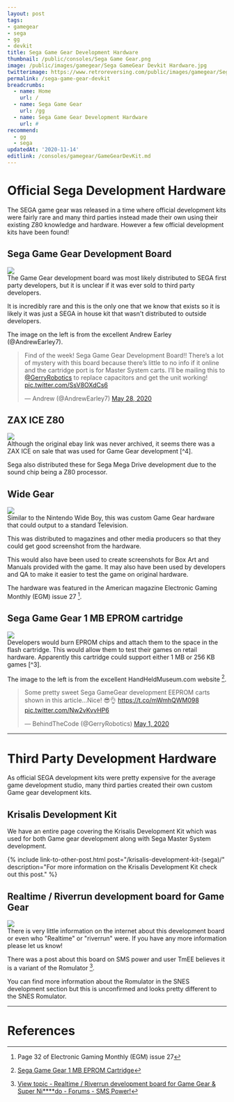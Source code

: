 ```yaml
---
layout: post
tags: 
- gamegear
- sega
- gg
- devkit
title: Sega Game Gear Development Hardware
thumbnail: /public/consoles/Sega Game Gear.png
image: /public/images/gamegear/Sega GameGear Devkit Hardware.jpg
twitterimage: https://www.retroreversing.com/public/images/gamegear/Sega GameGear Devkit Hardware.jpg
permalink: /sega-game-gear-devkit
breadcrumbs:
  - name: Home
    url: /
  - name: Sega Game Gear
    url: /gg
  - name: Sega Game Gear Development Hardware
    url: #
recommend: 
  - gg
  - sega
updatedAt: '2020-11-14'
editlink: /consoles/gamegear/GameGearDevKit.md
---
```


# Official Sega Development Hardware
The SEGA game gear was released in a time where official development kits were fairly rare and many third parties instead made their own using their existing Z80 knowledge and hardware. However a few official development kits have been found!

## Sega Game Gear Development Board
<section class="postSection">
    <img src="/public/images/gamegear/Sega Game Gear Development Board.jpg" class="wow slideInLeft postImage" />

 <div markdown="1">
The Game Gear development board was most likely distributed to SEGA first party developers, but it is unclear if it was ever sold to third party developers.

It is incredibly rare and this is the only one that we know that exists so it is likely it was just a SEGA in house kit that wasn't distributed to outside developers.

The image on the left is from the excellent Andrew Earley (@AndrewEarley7).
 </div>
</section> 

<blockquote class="twitter-tweet"><p lang="en" dir="ltr">Find of the week! Sega Game Gear Development Board!! There’s a lot of mystery with this board because there’s little to no info if it online and the cartridge port is for Master System carts. I’ll be mailing this to <a href="https://twitter.com/GerryRobotics?ref_src=twsrc%5Etfw">@GerryRobotics</a> to replace capacitors and get the unit working! <a href="https://t.co/SsV8OXdCs6">pic.twitter.com/SsV8OXdCs6</a></p>&mdash; Andrew (@AndrewEarley7) <a href="https://twitter.com/AndrewEarley7/status/1266102158614654976?ref_src=twsrc%5Etfw">May 28, 2020</a></blockquote> <script async src="https://platform.twitter.com/widgets.js" charset="utf-8"></script>


## ZAX ICE Z80
<section class="postSection">
    <img src="/public/images/gamegear/Sega ZAX ICE Z80.jpg" class="wow slideInLeft postImage" />

 <div markdown="1">
Although the original ebay link was never archived, it seems there was a ZAX ICE on sale that was used for Game Gear development [^4].

Sega also distributed these for Sega Mega Drive development due to the sound chip being a Z80 processor.
 </div>
</section> 



## Wide Gear
<section class="postSection">
    <img src="/public/images/gamegear/Sega Wide Gear.jpg" class="wow slideInLeft postImage" />

 <div markdown="1">
Similar to the Nintendo Wide Boy, this was custom Game Gear hardware that could output to a standard Television. 

This was distributed to magazines and other media producers so that they could get good screenshot from the hardware.

This would also have been used to create screenshots for Box Art and Manuals provided with the game. It may also have been used by developers and QA to make it easier to test the game on original hardware.

The hardware was featured in the American magazine Electronic Gaming Monthly (EGM) issue 27 [^2].
 </div>
</section> 

## Sega Game Gear 1 MB EPROM cartridge
<section class="postSection">
    <img src="/public/images/gamegear/Sega Game Gear 1 MB EPROM cartridge.jpg" class="wow slideInLeft postImage" />

 <div markdown="1">
Developers would burn EPROM chips and attach them to the space in the flash cartridge. This would allow them to test their games on retail hardware. Apparently this cartridge could support either 1 MB or 256 KB games [^3].

The image to the left is from the excellent HandHeldMuseum.com website [^3].
 </div>
</section> 

<blockquote class="twitter-tweet"><p lang="en" dir="ltr">Some pretty sweet Sega GameGear development EEPROM carts shown in this article...Nice! 😎👌 <a href="https://t.co/mWmhQWM098">https://t.co/mWmhQWM098</a> <a href="https://t.co/Nw2vKvvHP6">pic.twitter.com/Nw2vKvvHP6</a></p>&mdash; BehindTheCode (@GerryRobotics) <a href="https://twitter.com/GerryRobotics/status/1256359547976978439?ref_src=twsrc%5Etfw">May 1, 2020</a></blockquote> <script async src="https://platform.twitter.com/widgets.js" charset="utf-8"></script>


---
# Third Party Development Hardware
As official SEGA development kits were pretty expensive for the average game development studio, many third parties created their own custom Game gear development kits. 

## Krisalis Development Kit
We have an entire page covering the Krisalis Development Kit which was used for both Game gear development along with Sega Master System development.

{% include link-to-other-post.html post="/krisalis-development-kit-(sega)/" description="For more information on the Krisalis Development Kit check out this post." %}

## Realtime / Riverrun development board for Game Gear
<section class="postSection">
    <img src="/public/images/gamegear/Super Nintendo Sega Game Gear Software Development Board.jpg" class="wow slideInLeft postImage" />

 <div markdown="1">
There is very little information on the internet about this development board or even who "Realtime" or "riverrun" were. If you have any more information please let us know!

There was a post about this board on SMS power and user TmEE believes it is a variant of the Romulator [^5]. 

You can find more information about the Romulator in the SNES development section but this is unconfirmed and looks pretty different to the SNES Romulator.
 </div>
</section> 

---
# References
[^1]: [Wide Gear (console)](https://segaretro.org/Wide_Gear_(console))
[^2]: Page 32 of Electronic Gaming Monthly (EGM) issue 27
[^3]: [Sega Game Gear 1 MB EPROM Cartridge](http://devkits.handheldmuseum.com/GG_1MBEPROM.htm)
[^4]: [View topic - Gamegear dev kit - Forums - SMS Power!](https://www.smspower.org/forums/8090-GamegearDevKit)
[^5]: [View topic - Realtime / Riverrun development board for Game Gear & Super Ni****do - Forums - SMS Power!](https://www.smspower.org/forums/14418-RealtimeRiverrunDevelopmentBoardForGameGearSuperNiDo#76384)
